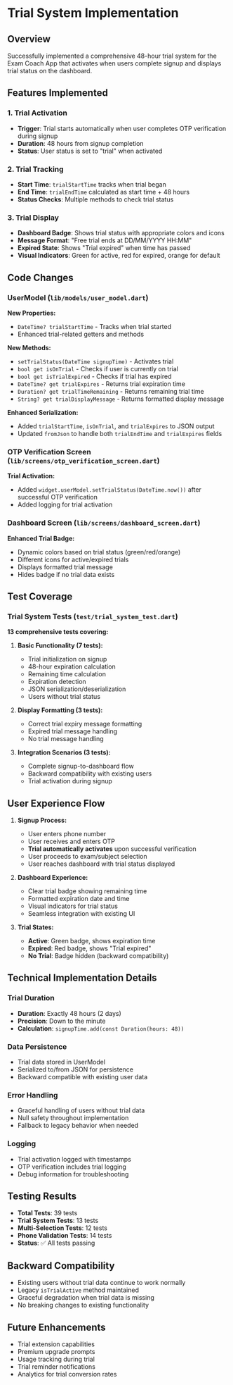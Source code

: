 # Trial System Implementation

## Overview
Successfully implemented a comprehensive 48-hour trial system for the Exam Coach App that activates when users complete signup and displays trial status on the dashboard.

## Features Implemented

### 1. Trial Activation
- **Trigger**: Trial starts automatically when user completes OTP verification during signup
- **Duration**: 48 hours from signup completion
- **Status**: User status is set to "trial" when activated

### 2. Trial Tracking
- **Start Time**: `trialStartTime` tracks when trial began
- **End Time**: `trialEndTime` calculated as start time + 48 hours
- **Status Checks**: Multiple methods to check trial status

### 3. Trial Display
- **Dashboard Badge**: Shows trial status with appropriate colors and icons
- **Message Format**: "Free trial ends at DD/MM/YYYY HH:MM"
- **Expired State**: Shows "Trial expired" when time has passed
- **Visual Indicators**: Green for active, red for expired, orange for default

## Code Changes

### UserModel (`lib/models/user_model.dart`)
**New Properties:**
- `DateTime? trialStartTime` - Tracks when trial started
- Enhanced trial-related getters and methods

**New Methods:**
- `setTrialStatus(DateTime signupTime)` - Activates trial
- `bool get isOnTrial` - Checks if user is currently on trial
- `bool get isTrialExpired` - Checks if trial has expired
- `DateTime? get trialExpires` - Returns trial expiration time
- `Duration? get trialTimeRemaining` - Returns remaining trial time
- `String? get trialDisplayMessage` - Returns formatted display message

**Enhanced Serialization:**
- Added `trialStartTime`, `isOnTrial`, and `trialExpires` to JSON output
- Updated `fromJson` to handle both `trialEndTime` and `trialExpires` fields

### OTP Verification Screen (`lib/screens/otp_verification_screen.dart`)
**Trial Activation:**
- Added `widget.userModel.setTrialStatus(DateTime.now())` after successful OTP verification
- Added logging for trial activation

### Dashboard Screen (`lib/screens/dashboard_screen.dart`)
**Enhanced Trial Badge:**
- Dynamic colors based on trial status (green/red/orange)
- Different icons for active/expired trials
- Displays formatted trial message
- Hides badge if no trial data exists

## Test Coverage

### Trial System Tests (`test/trial_system_test.dart`)
**13 comprehensive tests covering:**

1. **Basic Functionality (7 tests):**
   - Trial initialization on signup
   - 48-hour expiration calculation
   - Remaining time calculation
   - Expiration detection
   - JSON serialization/deserialization
   - Users without trial status

2. **Display Formatting (3 tests):**
   - Correct trial expiry message formatting
   - Expired trial message handling
   - No trial message handling

3. **Integration Scenarios (3 tests):**
   - Complete signup-to-dashboard flow
   - Backward compatibility with existing users
   - Trial activation during signup

## User Experience Flow

1. **Signup Process:**
   - User enters phone number
   - User receives and enters OTP
   - **Trial automatically activates** upon successful verification
   - User proceeds to exam/subject selection
   - User reaches dashboard with trial status displayed

2. **Dashboard Experience:**
   - Clear trial badge showing remaining time
   - Formatted expiration date and time
   - Visual indicators for trial status
   - Seamless integration with existing UI

3. **Trial States:**
   - **Active**: Green badge, shows expiration time
   - **Expired**: Red badge, shows "Trial expired"
   - **No Trial**: Badge hidden (backward compatibility)

## Technical Implementation Details

### Trial Duration
- **Duration**: Exactly 48 hours (2 days)
- **Precision**: Down to the minute
- **Calculation**: `signupTime.add(const Duration(hours: 48))`

### Data Persistence
- Trial data stored in UserModel
- Serialized to/from JSON for persistence
- Backward compatible with existing user data

### Error Handling
- Graceful handling of users without trial data
- Null safety throughout implementation
- Fallback to legacy behavior when needed

### Logging
- Trial activation logged with timestamps
- OTP verification includes trial logging
- Debug information for troubleshooting

## Testing Results
- **Total Tests**: 39 tests
- **Trial System Tests**: 13 tests
- **Multi-Selection Tests**: 12 tests  
- **Phone Validation Tests**: 14 tests
- **Status**: ✅ All tests passing

## Backward Compatibility
- Existing users without trial data continue to work normally
- Legacy `isTrialActive` method maintained
- Graceful degradation when trial data is missing
- No breaking changes to existing functionality

## Future Enhancements
- Trial extension capabilities
- Premium upgrade prompts
- Usage tracking during trial
- Trial reminder notifications
- Analytics for trial conversion rates
